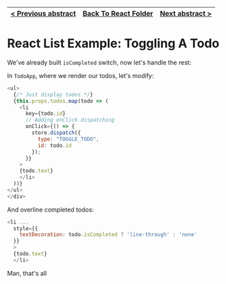 | [< Previous abstract](10%20Todo%20React%201.md) | [Back To React Folder](https://github.com/Betra/Course-Abstract/blob/master/Egghead/Dan%20Abramov%20-%20Redux/) | [Next abstract >](10%20Todo%20React%203.md) |
| ----------------------------------------------- | --------------------------------------------------------------------------------------------------------------- | ------------------------------------------- |


# React List Example: Toggling A Todo

We've already built `isCompleted` switch, now let's handle the rest:

In `TodoApp`, where we render our todos, let's modify:

```js
<ul>
  {/* Just display todos */}
  {this.props.todos.map(todo => (
    <li
      key={todo.id}
      // Adding onClick dispatching
      onClick={() => {
        store.dispatch({
          type: "TOGGLE_TODO",
          id: todo.id
        });
      }}
    >
    {todo.text}
    </li>
  ))}
</ul>
</div>
```

And overline completed todos:

```js
<li ...
  style={{
    textDecoration: todo.isCompleted ? 'line-through' : 'none'
  }}
  >
  {todo.text}
  </li>
```

Man, that's all
